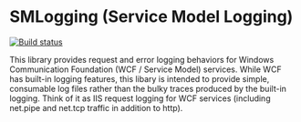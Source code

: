 # SMLogging (Service Model Logging)

[![Build status](https://ci.appveyor.com/api/projects/status/jq63fmhc9xspiggk?svg=true)](https://ci.appveyor.com/project/JohnCruikshank/smlogging)

This library provides request and error logging behaviors for Windows Communication Foundation (WCF / Service Model) services.  While WCF has built-in logging features, this libary is intended to provide simple, consumable log files rather than the bulky traces produced by the built-in logging.  Think of it as IIS request logging for WCF services (including net.pipe and net.tcp traffic in addition to http).
